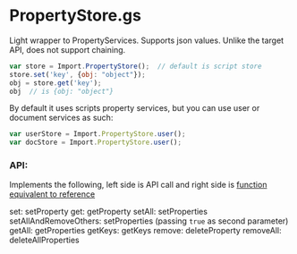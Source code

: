 # PropertyStore.gs

Light wrapper to PropertyServices. Supports json values. Unlike the target API, does not support chaining.

```js
var store = Import.PropertyStore();  // default is script store
store.set('key', {obj: "object"});
obj = store.get('key');
obj  // is {obj: "object"}
```

By default it uses scripts property services, but you can use user or document services as such:

```js
var userStore = Import.PropertyStore.user();
var docStore = Import.PropertyStore.user();
```

### API:

Implements the following, left side is API call and right side is [function equivalent to reference](https://developers.google.com/apps-script/reference/properties/properties)

set: setProperty
get: getProperty
setAll: setProperties
setAllAndRemoveOthers: setProperties (passing `true` as second parameter)
getAll: getProperties
getKeys: getKeys
remove: deleteProperty
removeAll: deleteAllProperties

